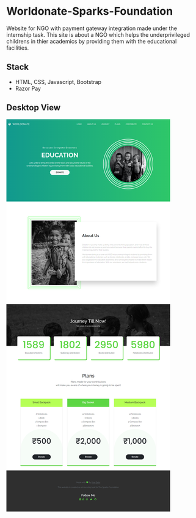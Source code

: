 # Worldonate-Sparks-Foundation

Website for NGO with payment gateway integration made under the internship task. This site is about a NGO which helps the underprivileged childrens in thier academics by providing them with the educational facilities.

## Stack

- HTML, CSS, Javascript, Bootstrap
- Razor Pay

## Desktop View

<img src="Project ScreenShots/Desktop.png">
